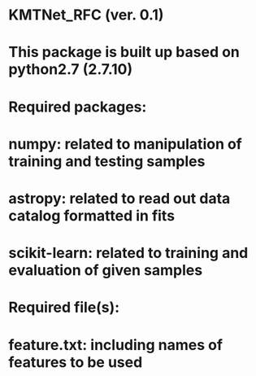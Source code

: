 # KMTNet_RFC (ver. 0.1)
# This package is built up based on python2.7 (2.7.10)
# Required packages:
#   numpy: related to manipulation of training and testing samples
#   astropy: related to read out data catalog formatted in fits
#   scikit-learn: related to training and evaluation of given samples
# Required file(s):
#   feature.txt: including names of features to be used

